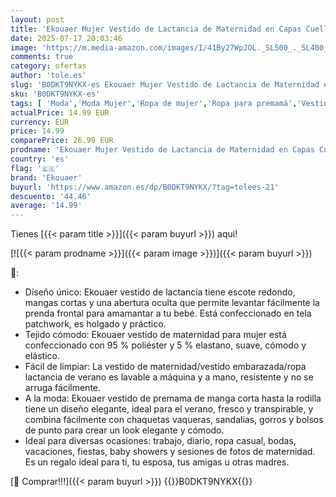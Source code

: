 ```yaml
---
layout: post
title: 'Ekouaer Mujer Vestido de Lactancia de Maternidad en Capas Cuello Redondo Vestidos de Embarazada Verano  Azul Marino a Rayas  S'
date: 2025-07-17 20:03:46
image: 'https://m.media-amazon.com/images/I/41By27WpJOL._SL500_._SL400_.jpg'
comments: true
category: ofertas
author: 'tole.es'
slug: 'B0DKT9NYKX-es Ekouaer Mujer Vestido de Lactancia de Maternidad en Capas...'
sku: 'B0DKT9NYKX-es'
tags: [ 'Moda','Moda Mujer','Ropa de mujer','Ropa para premamá','Vestidos para premamá','ekouaer','embarazada','lactancia','🇪🇸', ]
actualPrice: 14.99 EUR
currency: EUR
price: 14.99
comparePrice: 26.99 EUR
prodname: 'Ekouaer Mujer Vestido de Lactancia de Maternidad en Capas Cuello Redondo Vestidos de Embarazada Verano  Azul Marino a Rayas  S'
country: 'es'
flag: '🇪🇸'
brand: 'Ekouaer'
buyurl: 'https://www.amazon.es/dp/B0DKT9NYKX/?tag=tolees-21'
descuento: '44.46'
average: '14.99'
---
```


Tienes [{{< param title >}}]({{< param buyurl >}}) aqui!

[![{{< param prodname >}}]({{< param image >}})]({{< param buyurl >}})

🔎:

- Diseño único: Ekouaer vestido de lactancia tiene escote redondo, mangas cortas y una abertura oculta que permite levantar fácilmente la prenda frontal para amamantar a tu bebé. Está confeccionado en tela patchwork, es holgado y práctico.
- Tejido cómodo: Ekouaer vestido de maternidad para mujer está confeccionado con 95 % poliéster y 5 % elastano, suave, cómodo y elástico.
- Fácil de limpiar: La vestido de maternidad/vestido embarazada/ropa lactancia de verano es lavable a máquina y a mano, resistente y no se arruga fácilmente.
- A la moda: Ekouaer vestido de premama de manga corta hasta la rodilla tiene un diseño elegante, ideal para el verano, fresco y transpirable, y combina fácilmente con chaquetas vaqueras, sandalias, gorros y bolsos de punto para crear un look elegante y cómodo.
- Ideal para diversas ocasiones: trabajo, diario, ropa casual, bodas, vacaciones, fiestas, baby showers y sesiones de fotos de maternidad. Es un regalo ideal para ti, tu esposa, tus amigas u otras madres.

[🛒 Comprar!!!]({{< param buyurl >}})
{{<world>}}B0DKT9NYKX{{</world>}}
